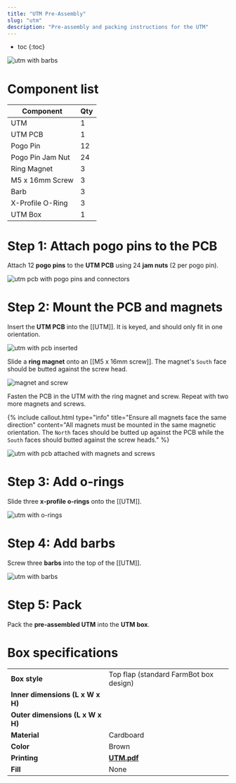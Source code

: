```yaml
---
title: "UTM Pre-Assembly"
slug: "utm"
description: "Pre-assembly and packing instructions for the UTM"
---
```


* toc
{:toc}


![utm with barbs](_images/utm_with_barbs.png)

# Component list

|Component                     |Qty  |
|------------------------------|-----|
|UTM                           |1
|UTM PCB                       |1
|Pogo Pin                      |12
|Pogo Pin Jam Nut              |24
|Ring Magnet                   |3
|M5 x 16mm Screw               |3
|Barb                          |3
|X-Profile O-Ring              |3
|UTM Box                       |1

# Step 1: Attach pogo pins to the PCB

Attach 12 **pogo pins** to the **UTM PCB** using 24 **jam nuts** (2 per pogo pin).

![utm pcb with pogo pins and connectors](_images/utm_pcb_with_pogo_pins_and_connectors.png)

# Step 2: Mount the PCB and magnets

Insert the **UTM PCB** into the [[UTM]]. It is keyed, and should only fit in one orientation.

![utm with pcb inserted](_images/utm_with_pcb_inserted.png)

Slide a **ring magnet** onto an [[M5 x 16mm screw]]. The magnet's `South` face should be butted against the screw head.

![magnet and screw](_images/magnet_and_screw.png)

Fasten the PCB in the UTM with the ring magnet and screw. Repeat with two more magnets and screws.

{%
include callout.html
type="info"
title="Ensure all magnets face the same direction"
content="All magnets must be mounted in the same magnetic orientation. The `North` faces should be butted up against the PCB while the `South` faces should butted against the screw heads."
%}

![utm with pcb attached with magnets and screws](_images/utm_with_pcb_attached_with_magnets_and_screws.png)

# Step 3: Add o-rings

Slide three **x-profile o-rings** onto the [[UTM]].

![utm with o-rings](_images/utm_with_o-rings.png)

# Step 4: Add barbs

Screw three **barbs** into the top of the [[UTM]].

![utm with barbs](_images/utm_with_barbs.png)

# Step 5: Pack

Pack the **pre-assembled UTM** into the **UTM box**.

# Box specifications

|                                |                              |
|--------------------------------|------------------------------|
|**Box style**                   |Top flap (standard FarmBot box design)
|**Inner dimensions (L x W x H)**|
|**Outer dimensions (L x W x H)**|
|**Material**                    |Cardboard
|**Color**                       |Brown
|**Printing**                    |**[UTM.pdf](http://docs.farm.bot)** <i class="fa fa-file-pdf-o">
|**Fill**                        |None
